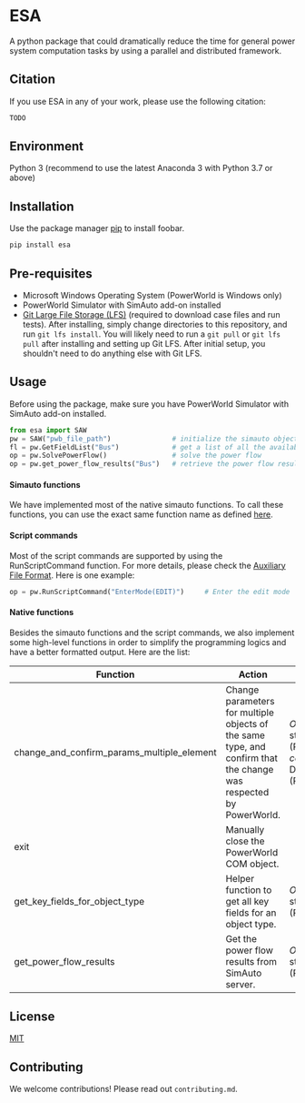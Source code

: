 # ESA
A python package that could dramatically reduce the time for general power system computation tasks by using a parallel and distributed framework.
## Citation
If you use ESA in any of your work, please use the following citation:
```latex
TODO
```
## Environment
Python 3 (recommend to use the latest Anaconda 3 with Python 3.7 or above)
## Installation
Use the package manager [pip](https://pip.pypa.io/en/stable/) to install foobar.

```bash
pip install esa
```
## Pre-requisites
- Microsoft Windows Operating System (PowerWorld is Windows only)
- PowerWorld Simulator with SimAuto add-on installed
- [Git Large File Storage (LFS)](https://git-lfs.github.com/) (required to download
case files and run tests). After installing, simply change directories to
this repository, and run `git lfs install`. You will likely need to run a
`git pull` or `git lfs pull` after installing and setting up Git LFS.
After initial setup, you shouldn't need to do anything else with Git LFS.
## Usage
Before using the package, make sure you have PowerWorld Simulator with SimAuto add-on installed.

```python
from esa import SAW
pw = SAW("pwb_file_path")               # initialize the simauto object
fl = pw.GetFieldList("Bus")             # get a list of all the available fields for bus object
op = pw.SolvePowerFlow()                # solve the power flow
op = pw.get_power_flow_results("Bus")   # retrieve the power flow result
```
#### Simauto functions
We have implemented most of the native simauto functions. To call these functions, you can use the exact same function
name as defined [here](https://www.powerworld.com/WebHelp/Default.htm#MainDocumentation_HTML/Simulator_Automation_Server_Functions.htm%3FTocPath%3DAutomation%2520Server%2520Add-On%2520(SimAuto)%7CAutomation%2520Server%2520Functions%7C_____3).

#### Script commands
Most of the script commands are supported by using the RunScriptCommand function. For more details, please check the 
[Auxiliary File Format](https://www.powerworld.com/WebHelp/Default.htm#Other_Documents/Auxiliary-File-Format.pdf%3FTocPath%3DAuxiliary%2520Script%252FData%2520Files%7C_____2). Here is one example:
```python
op = pw.RunScriptCommand("EnterMode(EDIT)")     # Enter the edit mode
```

#### Native functions
Besides the simauto functions and the script commands, we also implement some high-level functions in order to simplify
the programming logics and have a better formatted output. Here are the list: 

|  Function   |      Action      |        Argument      |
|-------------|----------------|-----------------------|
| change_and_confirm_params_multiple_element |  Change parameters for multiple objects of the same type, and confirm that the change was respected by PowerWorld. | *ObjectType*: string (Required). *command_df*: DataFrame (Required). |
| exit |    Manually close the PowerWorld COM object.   |  |
| get_key_fields_for_object_type | Helper function to get all key fields for an object type. | *ObjectType*: string (Required).  |
| get_power_flow_results |Get the power flow results from SimAuto server.|*ObjectType*: string (Required)

## License
[MIT](https://choosealicense.com/licenses/mit/)

## Contributing
We welcome contributions! Please read out `contributing.md`.
